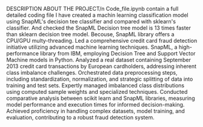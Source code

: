 DESCRIPTION ABOUT THE PROJECT/n
Code_file.ipynb contain a full detailed coding file
I have created a machin learning classification model using SnapML's decision tee classifier and compared with sklearn's classifier. And checked the SnapML Decision tree model is 13 times faster than sklearn decision tree model. Becouse, SnapML library offers a CPU/GPU multy-threading. 
Led a comprehensive credit card fraud detection initiative utilizing advanced machine learning techniques. 
SnapML, a high-performance library from IBM, employing Decision Tree and Support Vector Machine models in Python. 
Analyzed a real dataset containing September 2013 credit card transactions by European cardholders, addressing inherent class imbalance challenges. 
Orchestrated data preprocessing steps, including standardization, normalization, and strategic splitting of data into training and test sets. 
Expertly managed imbalanced class distributions using computed sample weights and specialized techniques. 
Conducted comparative analysis between scikit learn and SnapML libraries, measuring model performance and execution times for informed decision-making. 
Achieved proficiency in handling complex datasets, model training, and evaluation, contributing to a robust fraud detection system.
